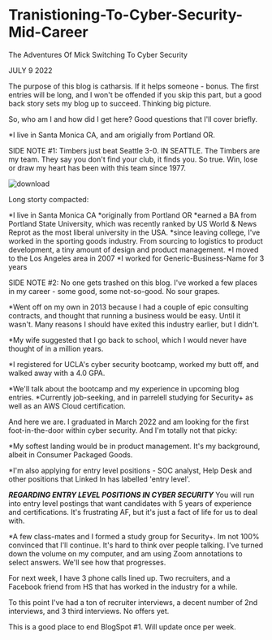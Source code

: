 # Tranistioning-To-Cyber-Security-Mid-Career
The Adventures Of Mick Switching To Cyber Security


JULY 9 2022

The purpose of this blog is catharsis. If it helps someone - bonus. The first entries will be long, and I won't be offended if you skip this part, but a good back story sets my blog up to succeed. Thinking big picture.

So, who am I and how did I get here? Good questions that I'll cover briefly. 

 *I live in Santa Monica CA, and am origially from Portland OR.

SIDE NOTE #1: Timbers just beat Seattle 3-0. IN SEATTLE.
The Timbers are my team. They say you don't find your club, it finds you. So true. Win, lose or draw my heart has been with this team since 1977.


![download](https://user-images.githubusercontent.com/99157857/178126194-a6d65821-786e-4d53-a364-5d0178c6d765.png)


Long storty compacted: 

  *I live in Santa Monica CA
  *originally from Portland OR
  *earned a BA from Portland State University, which was recently ranked by US World & News Reprot as the most liberal university in the USA.
  *since leaving college, I've worked in the sporting goods industry. From sourcing to logistics to product development, a tiny amount of design and product management. 
  *I moved to the Los Angeles area in 2007
  *I worked for Generic-Business-Name for 3 years
  
  SIDE NOTE #2: No one gets trashed on this blog. I've worked a few places in my career - some good, some not-so-good. No sour grapes.
  
  *Went off on my own in 2013 because I had a couple of epic consulting contracts, and thought that running a business would be easy. Until it wasn't. Many reasons I should have exited this industry earlier, but I didn't. 
  
 *My wife suggested that I go back to school, which I would never have thought of in a million years.
 
 *I registered for UCLA's cyber security bootcamp, worked my butt off, and walked away with a 4.0 GPA.
   
  *We'll talk about the bootcamp and my experience in upcoming blog entries. 
  *Currently job-seeking, and in parrelell studying for Security+ as well as an AWS Cloud certification.
  
  And here we are. I graduated in March 2022 and am looking for the first foot-in-the-door within cyber security. And I'm totally not that picky:
  
   *My softest landing would be in product management. It's my background, albeit in Consumer Packaged Goods.
   
   *I'm also applying for entry level positions - SOC analyst, Help Desk and other positions that Linked In has labelled 'entry level'.
   
   ***REGARDING ENTRY LEVEL POSITIONS IN CYBER SECURITY***  You will run into entry level postings that want candidates  with 5 years of experience and certifications. It's frustrating AF, but it's just a fact of life for us to deal with. 
   
   *A few class-mates and I formed a study group for Security+. Im not 100% convinced that I'll continue. It's hard to think over people talking. I've turned down the volume on my computer, and am using Zoom annotations to select answers. We'll see how that progresses.
   
   For next week, I have 3 phone calls lined up. Two recruiters, and a Facebook friend from HS that has worked in the industry for a while.
   
   To this point I've had a ton of recruiter interviews, a decent number of 2nd interviews, and 3 third interviews. No offers yet.
   
   
   This is a good place to end BlogSpot #1.  Will update once per week.
  
